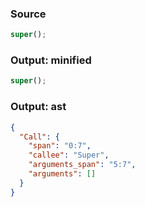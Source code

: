 ### Source
```js parse:expr
super();
```

### Output: minified
```js
super();
```

### Output: ast
```json
{
  "Call": {
    "span": "0:7",
    "callee": "Super",
    "arguments_span": "5:7",
    "arguments": []
  }
}
```
